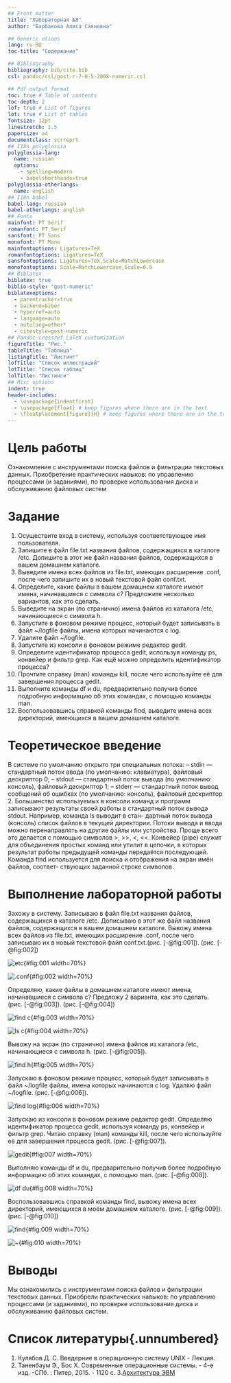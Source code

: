 ```yaml
---
## Front matter
title: "Лабораторная №8"
author: "Барбакова Алиса Саяновна"

## Generic otions
lang: ru-RU
toc-title: "Содержание"

## Bibliography
bibliography: bib/cite.bib
csl: pandoc/csl/gost-r-7-0-5-2008-numeric.csl

## Pdf output format
toc: true # Table of contents
toc-depth: 2
lof: true # List of figures
lot: true # List of tables
fontsize: 12pt
linestretch: 1.5
papersize: a4
documentclass: scrreprt
## I18n polyglossia
polyglossia-lang:
  name: russian
  options:
	- spelling=modern
	- babelshorthands=true
polyglossia-otherlangs:
  name: english
## I18n babel
babel-lang: russian
babel-otherlangs: english
## Fonts
mainfont: PT Serif
romanfont: PT Serif
sansfont: PT Sans
monofont: PT Mono
mainfontoptions: Ligatures=TeX
romanfontoptions: Ligatures=TeX
sansfontoptions: Ligatures=TeX,Scale=MatchLowercase
monofontoptions: Scale=MatchLowercase,Scale=0.9
## Biblatex
biblatex: true
biblio-style: "gost-numeric"
biblatexoptions:
  - parentracker=true
  - backend=biber
  - hyperref=auto
  - language=auto
  - autolang=other*
  - citestyle=gost-numeric
## Pandoc-crossref LaTeX customization
figureTitle: "Рис."
tableTitle: "Таблица"
listingTitle: "Листинг"
lofTitle: "Список иллюстраций"
lotTitle: "Список таблиц"
lolTitle: "Листинги"
## Misc options
indent: true
header-includes:
  - \usepackage{indentfirst}
  - \usepackage{float} # keep figures where there are in the text
  - \floatplacement{figure}{H} # keep figures where there are in the text
---
```


# Цель работы

Ознакомление с инструментами поиска файлов и фильтрации текстовых данных.
Приобретение практических навыков: по управлению процессами (и заданиями), по
проверке использования диска и обслуживанию файловых систем

# Задание

1. Осуществите вход в систему, используя соответствующее имя пользователя.  
2. Запишите в файл file.txt названия файлов, содержащихся в каталоге /etc. Допишите в этот же файл названия файлов, содержащихся в вашем домашнем каталоге.  
3. Выведите имена всех файлов из file.txt, имеющих расширение .conf, после чего запишите их в новый текстовой файл conf.txt.  
4. Определите, какие файлы в вашем домашнем каталоге имеют имена, начинавшиеся с символа c? Предложите несколько вариантов, как это сделать.  
5. Выведите на экран (по странично) имена файлов из каталога /etc, начинающиеся
с символа h.  
6. Запустите в фоновом режиме процесс, который будет записывать в файл ~/logfile
файлы, имена которых начинаются с log.  
7. Удалите файл ~/logfile.  
8. Запустите из консоли в фоновом режиме редактор gedit.  
9. Определите идентификатор процесса gedit, используя команду ps, конвейер и фильтр
grep. Как ещё можно определить идентификатор процесса?  
10. Прочтите справку (man) команды kill, после чего используйте её для завершения
процесса gedit.  
11. Выполните команды df и du, предварительно получив более подробную информацию
об этих командах, с помощью команды man.  
12. Воспользовавшись справкой команды find, выведите имена всех директорий, имеющихся в вашем домашнем каталоге.  

# Теоретическое введение

В системе по умолчанию открыто три специальных потока: – stdin — стандартный поток ввода (по умолчанию: клавиатура), файловый дескриптор 0; – stdout — стандартный поток вывода (по умолчанию: консоль), файловый дескриптор 1; – stderr — стандартный поток вывод сообщений об ошибках (по умолчанию: консоль), файловый дескриптор 2. Большинство используемых в консоли команд и программ записывают результаты своей работы в стандартный поток вывода stdout. Например, команда ls выводит в стан- дартный поток вывода (консоль) список файлов в текущей директории. Потоки вывода и ввода можно перенаправлять на другие файлы или устройства. Проще всего это делается с помощью символов >, >>, <, <<. Конвейер (pipe) служит для объединения простых команд или утилит в цепочки, в которых результат работы предыдущей команды передаётся последующей. Команда find используется для поиска и отображения на экран имён файлов, соответ- ствующих заданной строке символов.

# Выполнение лабораторной работы

Захожу в систему. Записываю в файл file.txt названия файлов, содержащихся в каталоге /etc. Дописываю в этот же файл названия файлов, содержащихся в вашем домашнем каталоге. Вывожу имена всех файлов из file.txt, имеющих расширение .conf, после чего
записываю их в новый текстовой файл conf.txt.(рис. [-@fig:001]). (рис. [-@fig:002])

![etc](image/1.jpg){#fig:001 width=70%}

![.conf](image/2.jpg){#fig:002 width=70%}

Определяю, какие файлы в домашнем каталоге имеют имена, начинавшиеся с символа c? Предложу 2 варианта, как это сделать. (рис. [-@fig:003]). (рис. [-@fig:004])

![find c](image/3.jpg){#fig:003 width=70%}

![ls c](image/4.jpg){#fig:004 width=70%}

Вывожу на экран (по странично) имена файлов из каталога /etc, начинающиеся
с символа h. (рис. [-@fig:005]).

![find h](image/5.jpg){#fig:005 width=70%}

Запускаю в фоновом режиме процесс, который будет записывать в файл ~/logfile
файлы, имена которых начинаются с log. Удаляю файл ~/logfile. (рис. [-@fig:006]).

![find log](image/6.jpg){#fig:006 width=70%}

Запускаю из консоли в фоновом режиме редактор gedit. Определяю идентификатор процесса gedit, используя команду ps, конвейер и фильтр grep. Читаю справку (man) команды kill, после чего используйте её для завершения процесса gedit. (рис. [-@fig:007]).

![gedit](image/7.jpg){#fig:007 width=70%}

Выполняю команды df и du, предварительно получив более подробную информацию
об этих командах, с помощью man. (рис. [-@fig:008]).

![df du](image/8.jpg){#fig:008 width=70%}

Воспользовавшись справкой команды find, вывожу имена всех директорий, имеющихся в моём домашнем каталоге. (рис. [-@fig:009]). (рис. [-@fig:010])

![find](image/9.jpg){#fig:009 width=70%}

![~](image/10.jpg){#fig:010 width=70%}

# Выводы

Мы ознакомились с инструментами поиска файлов и фильтрации текстовых данных. Приобрели практических навыков: по управлению процессами (и заданиями), по проверке использования диска и обслуживанию файловых систем.

# Список литературы{.unnumbered}

1. Кулябов Д. С. Введерние в операционную систему UNIX - Лекция.
2. Таненбаум Э., Бос Х. Современные операционные системы. - 4-е изд. -СПб. : Питер, 2015. - 1120 с.
3.[Архитектура ЭВМ](https://esystem.rudn.ru/pluginfile.php/2586868/mod_resource/content/4/006-lab_proc.pdf)
